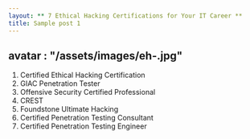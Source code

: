 ```yaml
---
layout: ** 7 Ethical Hacking Certifications for Your IT Career **
title: Sample post 1
---
```

avatar           : "/assets/images/eh-.jpg"
---
1. Certified Ethical Hacking Certification
2. GIAC Penetration Tester
3. Offensive Security Certified Professional
4. CREST
5. Foundstone Ultimate Hacking
6. Certified Penetration Testing Consultant
7. Certified Penetration Testing Engineer
